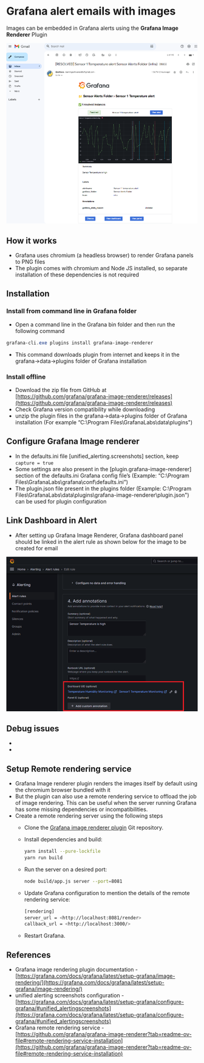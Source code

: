 # Grafana alert emails with images
Images can be embedded in Grafana alerts using the **Grafana Image Renderer** Plugin

![grafana_alert_email_image_demo.png](https://github.com/nagasudhirpulla/taming_python/blob/master/blog/skills/assets/img/grafana_alert_email_image_demo.png?raw=true)

## How it works

-   Grafana uses chromium (a headless browser) to render Grafana panels to PNG files
-   The plugin comes with chromium and Node JS installed, so separate installation of these dependencies is not required

## Installation

### Install from command line in Grafana folder

-   Open a command line in the Grafana bin folder and then run the following command

```powershell
grafana-cli.exe plugins install grafana-image-renderer

```

-   This command downloads plugin from internet and keeps it in the grafana→data→plugins folder of Grafana installation

### Install offline

-   Download the zip file from GitHub at [https://github.com/grafana/grafana-image-renderer/releases](https://github.com/grafana/grafana-image-renderer/releases)
-   Check Grafana version compatibility while downloading
-   unzip the plugin files in the grafana→data→plugins folder of Grafana installation (For example “C:\Program Files\GrafanaLabs\data\plugins")

## Configure Grafana Image renderer

-   In the defaults.ini file [unified_alerting.screenshots] section, keep `capture = true`
-   Some settings are also present in the [plugin.grafana-image-renderer] section of the defaults.ini Grafana config file’s (Example: “C:\Program Files\GrafanaLabs\grafana\conf\defaults.ini”)
-   The plugin.json file present in the plugins folder (Example: C:\Program Files\GrafanaLabs\data\plugins\grafana-image-renderer\plugin.json") can be used for plugin configuration

## Link Dashboard in Alert

-   After setting up Grafana Image Renderer, Grafana dashboard panel should be linked in the alert rule as shown below for the image to be created for email

![grafana_alert_panel_link_demo.png](https://github.com/nagasudhirpulla/taming_python/blob/master/blog/skills/assets/img/grafana_alert_panel_link_demo.png?raw=true)
## Debug issues
* 
* 

## Setup Remote rendering service

-   Grafana Image renderer plugin renders the images itself by default using the chromium browser bundled with it
-   But the plugin can also use a remote rendering service to offload the job of image rendering. This can be useful when the server running Grafana has some missing dependencies or incompatibilities.
-   Create a remote rendering server using the following steps
    -   Clone the [Grafana image renderer plugin](https://github.com/grafana/grafana-image-renderer/) Git repository.
        
    -   Install dependencies and build:
        
        ```bash
        yarn install --pure-lockfile
        yarn run build
        
        ```
        
    -   Run the server on a desired port:
        
        ```bash
        node build/app.js server --port=8081
        
        ```
        
    -   Update Grafana configuration to mention the details of the remote rendering service:
        
        ```bash
        [rendering]
        server_url = <http://localhost:8081/render>
        callback_url = <http://localhost:3000/>
        
        ```
        
    -   Restart Grafana.
        

## References

-   Grafana image rendering plugin documentation - [https://grafana.com/docs/grafana/latest/setup-grafana/image-rendering/](https://grafana.com/docs/grafana/latest/setup-grafana/image-rendering/)
-   unified alerting screenshots configuration - [https://grafana.com/docs/grafana/latest/setup-grafana/configure-grafana/#unified_alertingscreenshots](https://grafana.com/docs/grafana/latest/setup-grafana/configure-grafana/#unified_alertingscreenshots)
-   Grafana remote rendering service - [https://github.com/grafana/grafana-image-renderer?tab=readme-ov-file#remote-rendering-service-installation](https://github.com/grafana/grafana-image-renderer?tab=readme-ov-file#remote-rendering-service-installation)
<!--stackedit_data:
eyJoaXN0b3J5IjpbMTQ2OTMyNzM0MiwxOTI3OTYxOTIxLC0xNz
c2NTM1NjE1LC03NTUyMzU1OF19
-->